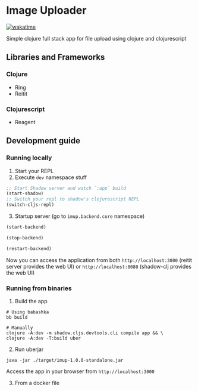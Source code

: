 # Image Uploader

[![wakatime](https://wakatime.com/badge/user/c71c63dd-80b0-4866-9efa-d5cb7ae83bfb/project/8b2a85ec-363e-4efe-bec8-92f799c9c634.svg)](https://wakatime.com/badge/user/c71c63dd-80b0-4866-9efa-d5cb7ae83bfb/project/8b2a85ec-363e-4efe-bec8-92f799c9c634)

Simple clojure full stack app for file upload using clojure and clojurescript

## Libraries and Frameworks

### Clojure
- Ring
- Reitit

### Clojurescript
- Reagent

## Development guide

### Running locally

1. Start your REPL
2. Execute `dev` namespace stuff
```clojure
;; Start Shadow server and watch `:app` build
(start-shadow)
;; Switch your repl to shadow's clojurescript REPL
(switch-cljs-repl)
```

3. Startup server (go to `imup.backend.core` namespace)
```clojure
(start-backend)

(stop-backend)

(restart-backend)

```

Now you can access the application from both `http://localhost:3000`
(reitit server provides the web UI) or `http://localhost:8080`
(shadow-clj provides the web UI)

### Running from binaries

1. Build the app
```shell
# Using babashka
bb build

# Manually
clojure -A:dev -m shadow.cljs.devtools.cli compile app && \
clojure -A:dev -T:build uber
```

2. Run uberjar
```shell
java -jar ./target/imup-1.0.0-standalone.jar
```

Access the app in your browser from `http://localhost:3000`

3. From a docker file

[//]: # (TODO: Dockerfile to run the app)
[//]: # (TODO: Dockerfile to run tests)
